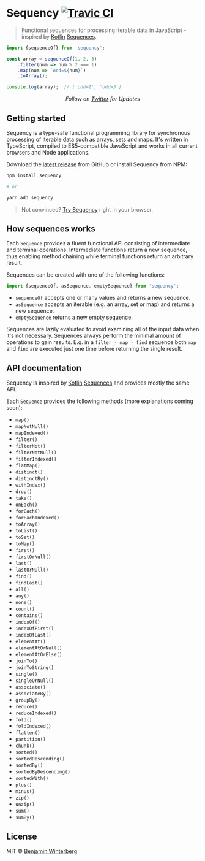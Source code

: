 # Sequency [![Travic CI](https://travis-ci.org/winterbe/sequency.svg?branch=master)](https://travis-ci.org/winterbe/sequency)

> Functional sequences for processing iterable data in JavaScript - inspired by [Kotlin](https://kotlinlang.org/) [Sequences](https://kotlinlang.org/api/latest/jvm/stdlib/kotlin.sequences/-sequence/).

```js
import {sequenceOf} from 'sequency';

const array = sequenceOf(1, 2, 3)
    .filter(num => num % 2 === 1)
    .map(num => `odd=${num}`)
    .toArray();

console.log(array);  // ['odd=1', 'odd=3']
```

<p align="center">
   <i>Follow on <a href="https://twitter.com/winterbe_">Twitter</a> for Updates</i>
</p>

## Getting started

Sequency is a type-safe functional programming library for synchronous processing of iterable data such as arrays, sets and maps. It's written in TypeScript, compiled to ES5-compatible JavaScript and works in all current browsers and Node applications.

Download the [latest release](https://github.com/winterbe/sequency/releases) from GitHub or install Sequency from NPM:

```bash
npm install sequency

# or

yarn add sequency
```

> Not convinced? [Try Sequency](https://npm.runkit.com/sequency) right in your browser.

## How sequences works

Each `Sequence` provides a fluent functional API consisting of intermediate and terminal operations. Intermediate functions return a new sequence, thus enabling method chaining while terminal functions return an arbitrary result.

Sequences can be created with one of the following functions:

```js
import {sequenceOf, asSequence, emptySequence} from 'sequency';
```

- `sequenceOf` accepts one or many values and returns a new sequence.
- `asSequence` accepts an iterable (e.g. an array, set or map) and returns a new sequence.
- `emptySequence` returns a new empty sequence.

Sequences are lazily evaluated to avoid examining all of the input data when it's not necessary. Sequences always perform the minimal amount of operations to gain results. E.g. in a `filter - map - find` sequence both `map` and `find` are executed just one time before returning the single result.

## API documentation

Sequency is inspired by [Kotlin](https://kotlinlang.org/) [Sequences](https://kotlinlang.org/api/latest/jvm/stdlib/kotlin.sequences/-sequence/) and provides mostly the same API. 

Each `Sequence` provides the following methods (more explanations coming soon):

- `map()`
- `mapNotNull()`
- `mapIndexed()`
- `filter()`
- `filterNot()`
- `filterNotNull()`
- `filterIndexed()`
- `flatMap()`
- `distinct()`
- `distinctBy()`
- `withIndex()`
- `drop()`
- `take()`
- `onEach()`
- `forEach()`
- `forEachIndexed()`
- `toArray()`
- `toList()`
- `toSet()`
- `toMap()`
- `first()`
- `firstOrNull()`
- `last()`
- `lastOrNull()`
- `find()`
- `findLast()`
- `all()`
- `any()`
- `none()`
- `count()`
- `contains()`
- `indexOf()`
- `indexOfFirst()`
- `indexOfLast()`
- `elementAt()`
- `elementAtOrNull()`
- `elementAtOrElse()`
- `joinTo()`
- `joinToString()`
- `single()`
- `singleOrNull()`
- `associate()`
- `associateBy()`
- `groupBy()`
- `reduce()`
- `reduceIndexed()`
- `fold()`
- `foldIndexed()`
- `flatten()`
- `partition()`
- `chunk()`
- `sorted()`
- `sortedDescending()`
- `sortedBy()`
- `sortedByDescending()`
- `sortedWith()`
- `plus()`
- `minus()`
- `zip()`
- `unzip()`
- `sum()`
- `sumBy()`

## License

MIT © [Benjamin Winterberg](https://twitter.com/winterbe_)
